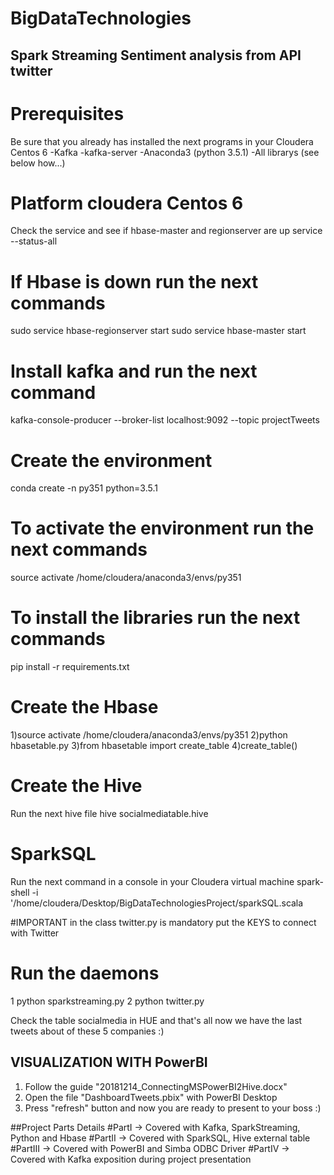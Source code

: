 # BigDataTechnologies

## Spark Streaming Sentiment analysis from API twitter

# Prerequisites
Be sure that you already has installed the next programs in your Cloudera Centos 6
-Kafka
-kafka-server
-Anaconda3 (python 3.5.1)
-All librarys (see below how...)

# Platform cloudera Centos 6
Check the service and see if hbase-master and  regionserver are up
service --status-all

# If Hbase is down run the next commands
sudo service hbase-regionserver start
sudo service hbase-master start

# Install kafka and run the next command
kafka-console-producer --broker-list localhost:9092 --topic projectTweets

# Create the environment
conda create -n py351 python=3.5.1

# To activate the environment run the next commands

source activate /home/cloudera/anaconda3/envs/py351

# To install the libraries run the next commands

pip install -r requirements.txt

# Create the Hbase
1)source activate /home/cloudera/anaconda3/envs/py351
2)python hbasetable.py 
3)from hbasetable import create_table
4)create_table()

# Create the Hive
Run the next hive file 
hive socialmediatable.hive

# SparkSQL
Run the next command in a console in your Cloudera virtual machine
spark-shell -i '/home/cloudera/Desktop/BigDataTechnologiesProject/sparkSQL.scala

#IMPORTANT in the class twitter.py is mandatory put the KEYS to connect with Twitter

# Run the daemons
1 python sparkstreaming.py
2 python twitter.py

Check the table socialmedia in HUE and that's all now we have the last tweets about of these 5 companies :)

## VISUALIZATION WITH PowerBI
1) Follow the guide "20181214_ConnectingMSPowerBI2Hive.docx"
2) Open the file "DashboardTweets.pbix" with PowerBI Desktop
3) Press "refresh" button and now you are ready to present to your boss :)


##Project Parts Details
#PartI -> Covered with Kafka, SparkStreaming, Python and Hbase
#PartII -> Covered with SparkSQL, Hive external table
#PartIII -> Covered with PowerBI and Simba ODBC Driver
#PartIV -> Covered with Kafka exposition during project presentation
